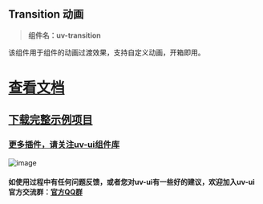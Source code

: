 ## Transition 动画

> **组件名：uv-transition**

该组件用于组件的动画过渡效果，支持自定义动画，开箱即用。

# <a href="https://www.uvui.cn/components/transition.html" target="_blank">查看文档</a>

## [下载完整示例项目](https://ext.dcloud.net.cn/plugin?name=uv-ui)

### [更多插件，请关注uv-ui组件库](https://ext.dcloud.net.cn/plugin?name=uv-ui)

![image](https://mp-a667b617-c5f1-4a2d-9a54-683a67cff588.cdn.bspapp.com/uv-ui/banner.png)

#### 如使用过程中有任何问题反馈，或者您对uv-ui有一些好的建议，欢迎加入uv-ui官方交流群：<a href="https://www.uvui.cn/components/addQQGroup.html" target="_blank">官方QQ群</a>
